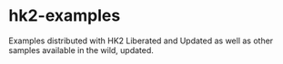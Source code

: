 hk2-examples
============

Examples distributed with HK2 Liberated and Updated
as well as other samples available in the wild, updated.

